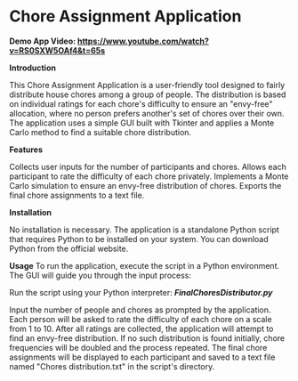 # Chore Assignment Application

**Demo App Video: https://www.youtube.com/watch?v=RS0SXW5OAf4&t=65s**

**Introduction**

This Chore Assignment Application is a user-friendly tool designed to fairly distribute house chores among a group of people. The distribution is based on individual ratings for each chore's difficulty to ensure an "envy-free" allocation, where no person prefers another's set of chores over their own. The application uses a simple GUI built with Tkinter and applies a Monte Carlo method to find a suitable chore distribution.

**Features**

Collects user inputs for the number of participants and chores.
Allows each participant to rate the difficulty of each chore privately.
Implements a Monte Carlo simulation to ensure an envy-free distribution of chores.
Exports the final chore assignments to a text file.

**Installation**

No installation is necessary. The application is a standalone Python script that requires Python to be installed on your system. You can download Python from the official website.

**Usage**
To run the application, execute the script in a Python environment. The GUI will guide you through the input process:

Run the script using your Python interpreter:
**_FinalChoresDistributor.py_**

Input the number of people and chores as prompted by the application.
Each person will be asked to rate the difficulty of each chore on a scale from 1 to 10.
After all ratings are collected, the application will attempt to find an envy-free distribution.
If no such distribution is found initially, chore frequencies will be doubled and the process repeated.
The final chore assignments will be displayed to each participant and saved to a text file named "Chores distribution.txt" in the script's directory.
